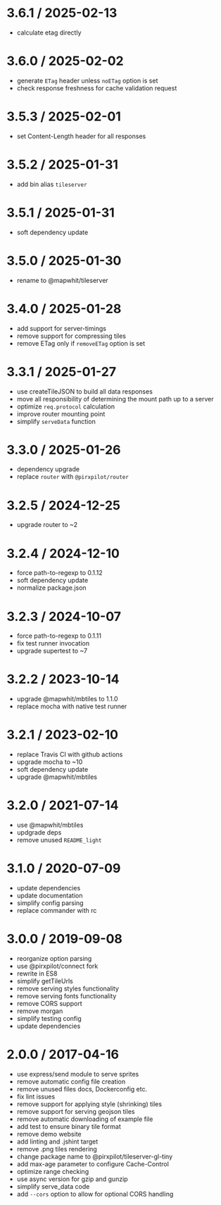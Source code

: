 
3.6.1 / 2025-02-13
==================

 * calculate etag directly

3.6.0 / 2025-02-02
==================

 * generate `ETag` header unless `noETag` option is set
 * check response freshness for cache validation request

3.5.3 / 2025-02-01
==================

 * set Content-Length header for all responses

3.5.2 / 2025-01-31
==================

 * add bin alias `tileserver`

3.5.1 / 2025-01-31
==================

 * soft dependency update

3.5.0 / 2025-01-30
==================

 * rename to @mapwhit/tileserver

3.4.0 / 2025-01-28
==================

 * add support for server-timings
 * remove support for compressing tiles
 * remove ETag only if `removeETag` option is set

3.3.1 / 2025-01-27
==================

 * use createTileJSON to build all data responses
 * move all responsibility of determining the mount path up to a server
 * optimize `req.protocol` calculation
 * improve router mounting point
 * simplify `serveData` function

3.3.0 / 2025-01-26
==================

 * dependency upgrade
 * replace `router` with `@pirxpilot/router`

3.2.5 / 2024-12-25
==================

 * upgrade router to ~2

3.2.4 / 2024-12-10
==================

 * force path-to-regexp to 0.1.12
 * soft dependency update
 * normalize package.json

3.2.3 / 2024-10-07
==================

 * force path-to-regexp to 0.1.11
 * fix test runner invocation
 * upgrade supertest to ~7

3.2.2 / 2023-10-14
==================

 * upgrade @mapwhit/mbtiles to 1.1.0
 * replace mocha with native test runner

3.2.1 / 2023-02-10
==================

 * replace Travis CI with github actions
 * upgrade mocha to ~10
 * soft dependency update
 * upgrade @mapwhit/mbtiles

3.2.0 / 2021-07-14
==================

 * use @mapwhit/mbtiles
 * updgrade deps
 * remove unused `README_light`

3.1.0 / 2020-07-09
==================

 * update dependencies
 * update documentation
 * simplify config parsing
 * replace commander with rc

3.0.0 / 2019-09-08
==================

 * reorganize option parsing
 * use @pirxpilot/connect fork
 * rewrite in ES8
 * simplify getTileUrls
 * remove serving styles functionality
 * remove serving fonts functionality
 * remove CORS support
 * remove morgan
 * simplify testing config
 * update dependencies

2.0.0 / 2017-04-16
==================

 * use express/send module to serve sprites
 * remove automatic config file creation
 * remove unused files docs, Dockerconfig etc.
 * fix lint issues
 * remove support for applying style (shrinking) tiles
 * remove support for serving geojson tiles
 * remove automatic downloading of example file
 * add test to ensure binary tile format
 * remove demo website
 * add linting and .jshint target
 * remove .png tiles rendering
 * change package name to @pirxpilot/tileserver-gl-tiny
 * add max-age parameter to configure Cache-Control
 * optimize range checking
 * use async version for gzip and gunzip
 * simplify serve_data code
 * add `--cors` option to allow for optional CORS handling
